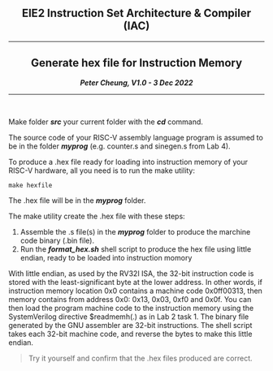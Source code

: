 <center>

## EIE2 Instruction Set Architecture & Compiler (IAC)

---
## Generate hex file for Instruction Memory

**_Peter Cheung, V1.0 - 3 Dec 2022_**

---
<br>
</center>

Make folder **_src_** your current folder with the **_cd_** command.

The source code of your RISC-V assembly language program is assumed to be in the folder **_myprog_** (e.g. counter.s and sinegen.s from Lab 4).

To produce a .hex file ready for loading into instruction memory of your RISC-V hardware, all you need is to run the make utility:

```Make
make hexfile
```

The .hex file will be in the **_myprog_** folder.

The make utility create the .hex file with these steps:
1. Assemble the .s file(s) in the **_myprog_** folder to produce the marchine code binary (.bin file).
2. Run the **_format_hex.sh_** shell script to produce the hex file using little endian, ready to be loaded into instruction momory 

With little endian, as used by the RV32I ISA, the 32-bit instruction code is stored with the least-significant byte at the lower address.  In other words, if instruction memory location 0x0 contains a machine code 0x0ff00313, then memory contains from address 0x0: 0x13, 0x03, 0xf0 and 0x0f. You can then load the program machine code to the instruction memory using the SystemVerilog directive $readmemh(.) as in Lab 2 task 1.  The binary file generated by the GNU assembler are 32-bit instructions. The shell script takes each 32-bit machine code, and reverse the bytes to make this little endian.

>Try it yourself and confirm that the .hex files produced are correct. 